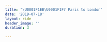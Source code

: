 ```yaml
---
title: "\U0001F1EB\U0001F1F7 Paris to London"
date: '2019-07-18'
layout: ride
header_image: ''
duration: 3

---
```

